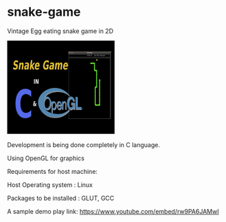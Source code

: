 # snake-game
Vintage Egg eating snake game in 2D

<p>
	<img src="./images/readme/snake_game2d_thumbnail.jpg" width="250x" height="217")
</p>

Development is being done completely in C language.

Using OpenGL for graphics


Requirements for host machine:

Host Operating system : Linux

Packages to be installed : GLUT, GCC

A sample demo play link: https://www.youtube.com/embed/rw9PA6JAMwI 
